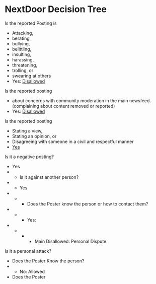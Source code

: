 # NextDoor Decision Tree

Is the reported Posting is
* Attacking, 
* berating, 
* bullying, 
* belittling, 
* insulting, 
* harassing, 
* threatening, 
* trolling, or 
* swearing at others
* Yes: [Disallowed](https://help.nextdoor.com/s/article/be-helpful-not-hurtful?language=en_US#1)

Is the reported posting
* about  concerns with community moderation in the main newsfeed. (complaining about content removed or reported)
* Yes: [Disallowed](https://help.nextdoor.com/s/article/be-helpful-not-hurtful?language=en_US#1)

Is the reported posting
* Stating a view, 
* Stating an opinion, or 
* Disagreeing with someone in a civil and respectful manner
* [Yes ](https://help.nextdoor.com/s/article/be-helpful-not-hurtful?language=en_US#1)

Is it a negative posting?
* Yes
* * Is it against another person?
* * Yes
* * * Does the Poster know the person or how to contact them?
* * * Yes: 
* * * * Main Disallowed: Personal Dispute 


Is it a personal attack?
* Does the Poster Know the person?
* * No: Allowed
* Does the Poster 
<!--stackedit_data:
eyJoaXN0b3J5IjpbNjY4Nzg0OTAyLDIyNjMyODc2OCwtMjAwNj
E0OTU3M119
-->